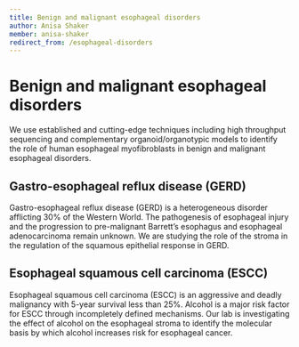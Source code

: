 ```yaml
---
title: Benign and malignant esophageal disorders
author: Anisa Shaker
member: anisa-shaker
redirect_from: /esophageal-disorders
---
```


# Benign and malignant esophageal disorders

We use established and cutting-edge techniques including high throughput sequencing and complementary organoid/organotypic models to identify the role of human esophageal myofibroblasts in benign and malignant esophageal disorders.

## Gastro-esophageal reflux disease (GERD) 

Gastro-esophageal reflux disease (GERD) is a heterogeneous disorder afflicting 30% of the Western World. The pathogenesis of esophageal injury and the progression to pre-malignant Barrett’s esophagus and esophageal adenocarcinoma remain unknown. We are studying the role of the stroma in the regulation of the squamous epithelial response in GERD.

## Esophageal squamous cell carcinoma (ESCC)

Esophageal squamous cell carcinoma (ESCC) is an aggressive and deadly malignancy with 5-year survival less than 25%. Alcohol is a major risk factor for ESCC through incompletely defined mechanisms. Our lab is investigating the effect of alcohol on the esophageal stroma to identify the molecular basis by which alcohol increases risk for esophageal cancer.
